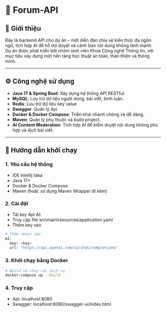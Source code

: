 # 📘 Forum-API

## 🧩 Giới thiệu

Đây là backend API cho dự án – một diễn đàn chia sẻ kiến thức đa ngôn ngữ, tích hợp AI để hỗ trợ duyệt và cảnh báo nội dung không lành mạnh.  
Dự án được phát triển bởi nhóm sinh viên Khoa Công nghệ Thông tin, với mục tiêu xây dựng một nền tảng học thuật an toàn, thân thiện và thông minh.



---

## ⚙️ Công nghệ sử dụng

- **Java 17 & Spring Boot**: Xây dựng hệ thống API RESTful.
- **MySQL**: Lưu trữ dữ liệu người dùng, bài viết, bình luận.
- **Redis**: Lưu trữ dữ liệu key value
- **Swagger**: Quản lý Api
- **Docker & Docker Compose**: Triển khai nhanh chóng và dễ dàng.
- **Maven**: Quản lý phụ thuộc và build project.
- **AI Content Moderation**: Tích hợp AI để kiểm duyệt nội dung không phù hợp và dịch bài viết.

---

## 🚀 Hướng dẫn khởi chạy

### 1. Yêu cầu hệ thống

- IDE Intellij Idea
- Java 17+
- Docker & Docker Compose
- Maven (hoặc sử dụng Maven Wrapper đi kèm)

### 2. Cài đặt 
- Tải key Api AI:
- Truy cập file src\main\resources\application.yaml
- Thêm key vào
```bash
# Thêm <key> vào 
AI:
  key: <key>
  url: "https://api.openai.com/v1/chat/completions"
```

### 3. Khởi chạy bằng Docker

```bash
# Build và chạy các dịch vụ
docker-compose up --build
```

### 4. Truy cập
- Api: localhost:8080
- Swagger: localhost:8080/swagger-ui/index.html

